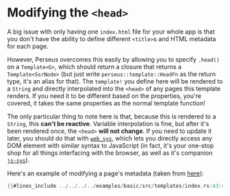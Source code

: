 # Modifying the `<head>`

A big issue with only having one `index.html` file for your whole app is that you don't have the ability to define different `<title>`s and HTML metadata for each page.

However, Perseus overcomes this easily by allowing you to specify `.head()` on a `Template<G>`, which should return a closure that returns a `Template<SsrNode>` (but just write `perseus::template::HeadFn` as the return type, it's an alias for that). The `template!` you define here will be rendered to a `String` and directly interpolated into the `<head>` of any pages this template renders. If you need it to be different based on the properties, you're covered, it takes the same properties as the normal template function!

The only particular thing to note here is that, because this is rendered to a `String`, this **can't be reactive**. Variable interpolation is fine, but after it's been rendered once, the `<head>` **will not change**. If you need to update it later, you should do that with [`web_sys`](https://docs.rs/web-sys), which lets you directly access any DOM element with similar syntax to JavaScript (in fact, it's your one-stop shop for all things interfacing with the browser, as well as it's companion [`js-sys`](https://docs.rs/js-sys)).

Here's an example of modifying a page's metadata (taken from [here](https://github.com/framesurge/perseus/blob/main/examples/basic/src/templates/index.rs)):

```rust
{{#lines_include ../../../../examples/basic/src/templates/index.rs:43:49}}
```
